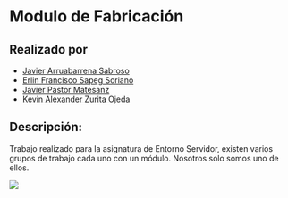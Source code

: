 # Modulo de Fabricación

###

## Realizado por
- [Javier Arruabarrena Sabroso](https://github.com/jarasa03)
- [Erlin Francisco Sapeg Soriano](https://github.com/gokusent)
- [Javier Pastor Matesanz](https://github.com/decodegod)
- [Kevin Alexander Zurita Ojeda](https://github.com/Kevin-Zurita)

## Descripción:
Trabajo realizado para la asignatura de Entorno Servidor, existen varios grupos de trabajo cada uno con un módulo. Nosotros solo somos uno de ellos.

<img src="https://www.google.com/url?sa=i&url=https%3A%2F%2Fwww.alianzafpdual.es%2Fbuenas-practicas%2Fies-virgen-de-la-paloma%2F&psig=AOvVaw3wa2duUvd4j6jdHc-To2vB&ust=1730916966377000&source=images&cd=vfe&opi=89978449&ved=0CBQQjRxqFwoTCPiD1ajmxYkDFQAAAAAdAAAAABAE">



